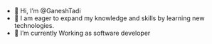 - 👋 Hi, I’m @GaneshTadi
- 👀 I am eager to expand my knowledge and skills by learning new technologies.
- 🌱 I’m currently Working as software developer


<!---
GaneshTadi/GaneshTadi is a ✨ special ✨ repository because its `README.md` (this file) appears on your GitHub profile.
You can click the Preview link to take a look at your changes.
--->
